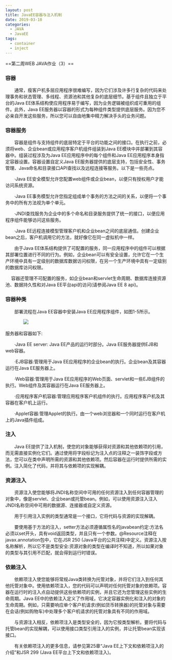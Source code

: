 ```yaml
---
layout: post
title: JavaEE容器与注入机制
date: 2019-03-10
categories: 
  - JAVA
  - JavaEE
tags:
  - container
  - inject
---
```


==第二周WEB JAVA作业（3）==

<!-- more -->

### 容器

　　通常，瘦客户机多层应用程序很难编写，因为它们涉及许多行复杂的代码来处理事务和状态管理、多线程、资源池和其他复杂的底层细节。基于组件且独立于平台的Java EE体系结构使应用程序易于编写，因为业务逻辑被组织成可重用的组件。此外，Java EE服务器以容器的形式为每种组件类型提供底层服务。因为您不必亲自开发这些服务，所以您可以自由地集中精力解决手头的业务问题。

### 容器服务

　　容器是组件与支持组件的底层特定于平台的功能之间的接口。在执行之前，必须将web、企业bean或应用程序客户机组件组装到Java EE模块中并部署到其容器中。组装过程涉及为Java EE应用程序中的每个组件和Java EE应用程序本身指定容器设置。容器设置自定义Java EE服务器提供的底层支持，包括安全性、事务管理、Java命名和目录接口API查找以及远程连接等服务。以下是一些亮点。

　　·Java EE安全模型允许您配置web组件或企业bean，以便只有授权用户才能访问系统资源。

　　·Java EE事务模型允许您指定组成单个事务的方法之间的关系，以便将一个事务中的所有方法视为单个单元。

　　·JNDI查找服务为企业中的多个命名和目录服务提供了统一的接口，以便应用程序组件能够访问这些服务。

　　·Java EE远程连接模型管理客户机和企业bean之间的底层通信。创建企业bean之后，客户机调用它的方法，就好像它在同一虚拟机中一样。

　　由于Java EE体系结构提供了可配置的服务，同一应用程序中的组件可以根据其部署位置进行不同的行为。例如，企业bean可以有安全设置，允许它在一个生产环境中具有一定级别的数据库数据访问权限，在另一个生产环境中具有一定级别的数据库访问权限。

 　  容器还管理不可配置的服务，如企业bean和servlet生命周期、数据库连接资源池、数据持久性和对Java EE平台api的访问(请参阅Java EE 8 api)。

### 容器种类

　　部署流程在Java EE容器中安装Java EE应用程序组件，如图1-5所示。

　　　　![](https://img2018.cnblogs.com/blog/1611675/201903/1611675-20190310205119779-2138089548.png)

服务器和容器如下:

 　　·Java EE server: Java EE产品的运行时部分。Java EE服务器提供EJB和web容器。

 　　·EJB容器:管理用于Java EE应用程序的企业bean的执行。企业bean及其容器运行在Java EE服务器上。

 　　·Web容器:管理用于Java EE应用程序的Web页面、servlet和一些EJB组件的执行。Web组件及其容器运行在Java EE服务器上。

 　　·应用程序客户机容器:管理应用程序客户机组件的执行。应用程序客户机及其容器在客户机上运行。

 　　·Applet容器:管理Applet的执行。由一个web浏览器和一个同时运行在客户机上的Java插件组成。

### 注入

　　Java EE提供了注入机制，使您的对象能够获得对资源和其他依赖项的引用，而无需直接实例化它们。通过使用将字段标记为注入点的注释之一装饰字段或方法，您可以在类中声明所需的资源和其他依赖项。然后容器在运行时提供所需的实例。注入简化了代码，并将其与依赖项的实现解耦。

### 资源注入

　　资源注入使您能够将JNDI名称空间中可用的任何资源注入到任何容器管理的对象中，像是servlet、企业bean或托管bean。例如，可以使用资源注入注入JNDI名称空间中可用的数据源、连接器或自定义资源。

　　用于引用注入实例的类型通常是一个接口，它将代码与资源的实现解耦。

　　要使用基于方法的注入，setter方法必须遵循属性名的javabean约定:方法名必须以set开头，具有void返回类型，并且只有一个参数。@Resource注释在javax.annotation包中，它在JSR 250 (Java平台的公共注释)中定义。资源注入按名称解析，所以它不是类型安全:资源对象的类型在编译时不知道，所以如果对象的类型与其引用不匹配，就会得到运行时错误。

### 依赖注入

　　依赖项注入使您能够将常规Java类转换为托管对象，并将它们注入到任何其他托管对象中。使用依赖项注入，您的代码可以声明对任何托管对象的依赖项。容器在运行时的注入点自动提供这些依赖项的实例，并且它还为您管理这些实例的生命周期。Java EE中的依赖注入定义了作用域，它决定容器实例化和注入的对象的生命周期。例如，只需要响应单个客户机请求(例如货币转换器)的托管对象与需要在会话(例如购物车)中处理多个客户机请求的托管对象具有不同的作用域。

　　与资源注入相反，依赖项注入是类型安全的，因为它按类型解析。要将代码与托管bean的实现解耦，可以使用接口类型引用注入的实例，并让托管bean实现该接口。

 　　有关依赖项注入的更多信息，请参见第25章“Java EE上下文和依赖项注入的介绍”和JSR 299 (Java EE平台上下文和依赖项注入)。
